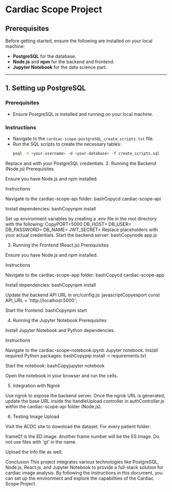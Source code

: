 # Cardiac Scope Project

## Prerequisites

Before getting started, ensure the following are installed on your local machine:
- **PostgreSQL** for the database.
- **Node.js** and **npm** for the backend and frontend.
- **Jupyter Notebook** for the data science part.

---

## 1. Setting up PostgreSQL

### Prerequisites
- Ensure PostgreSQL is installed and running on your local machine.

### Instructions
- Navigate to the `cardiac-scope-postgreSQL_create_scripts.txt` file.
- Run the SQL scripts to create the necessary tables:
  ```bash
  psql -U <your-username> -d <your-database> -f create_scripts.sql
Replace <your-username> and <your-database> with your PostgreSQL credentials.
2. Running the Backend (Node.js)
Prerequisites

Ensure you have Node.js and npm installed.

Instructions

Navigate to the cardiac-scope-api folder:
bashCopycd cardiac-scope-api

Install dependencies:
bashCopynpm install

Set up environment variables by creating a .env file in the root directory with the following:
CopyPORT=5000
DB_HOST=<your-postgres-host>
DB_USER=<your-username>
DB_PASSWORD=<your-password>
DB_NAME=<your-database-name>
JWT_SECRET=<your-secret-key>
Replace placeholders with your actual credentials.
Start the backend server:
bashCopynode app.js


3. Running the Frontend (React.js)
Prerequisites

Ensure you have Node.js and npm installed.

Instructions

Navigate to the cardiac-scope-app folder:
bashCopycd cardiac-scope-app

Install dependencies:
bashCopynpm install

Update the backend API URL in src/config.js:
javascriptCopyexport const API_URL = 'http://localhost:5000';

Start the frontend:
bashCopynpm start


4. Running the Jupyter Notebook
Prerequisites

Install Jupyter Notebook and Python dependencies.

Instructions

Navigate to the cardiac-scope-notebook.ipynb Jupyter notebook.
Install required Python packages:
bashCopypip install -r requirements.txt

Start the notebook:
bashCopyjupyter notebook

Open the notebook in your browser and run the cells.

5. Integration with Ngrok

Use ngrok to expose the backend server.
Once the ngrok URL is generated, update the base URL inside the handleUpload controller in authController.js within the cardiac-scope-api folder (Node.js).

6. Testing Image Upload

Visit the ACDC site to download the dataset.
For every patient folder:

frame01 is the ED image.
Another frame number will be the ES image.
Do not use files with 'gt' in the name.


Upload the Info file as well.

Conclusion
This project integrates various technologies like PostgreSQL, Node.js, React.js, and Jupyter Notebook to provide a full-stack solution for cardiac image analysis. By following the instructions in this document, you can set up the environment and explore the capabilities of the Cardiac Scope Project.
